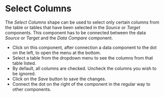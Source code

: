 # Select Columns

The _Select Columns_ shape can be used to select only certain columns from the table or tables that have been selected in the _Source_ or _Target_ components. This component has to be connected between the data _Source_ or _Target_ and the _Data Compare_ component.

* Click on this component, after connection a data component to the dot on the left, to open the menu at the bottom.
* Select a table from the dropdown menu to see the columns from that table listed.
* By default, all columns are checked. Uncheck the columns you wish to be ignored.  
* Click on the _Save_ button to save the changes.
* Connect the dot on the right of the component in the regular way to other components. 

